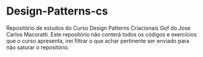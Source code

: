 # Design-Patterns-cs
Repositório de estudos do Curso Design Patterns Criacionais Gof do Jose Carlos Macoratti. Este reposítório não conterá todos os códigos e exercícios que o curso apresenta, irei filtrar o que achar pertinente ser enviado para não saturar o repositório.
